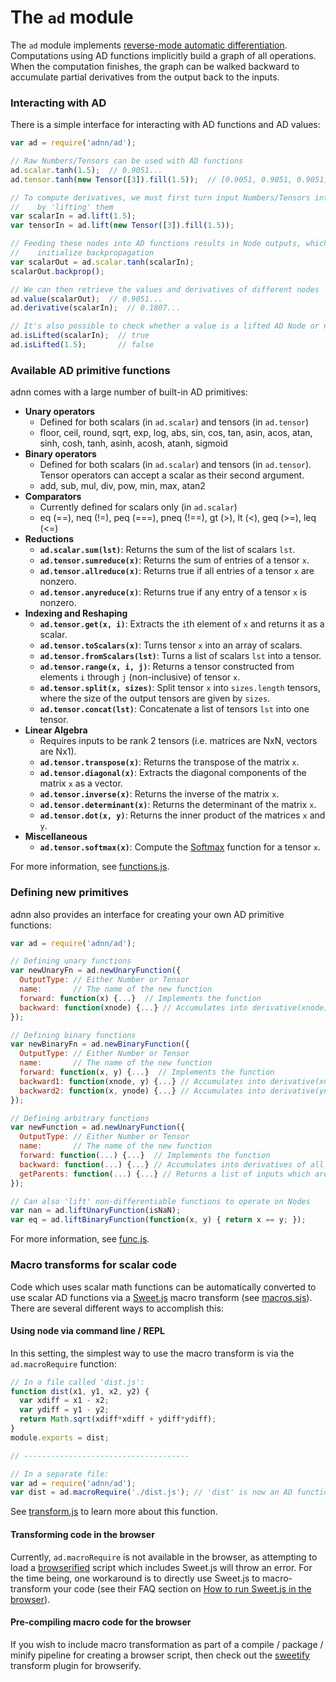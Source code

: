 # The `ad` module
The `ad` module implements [reverse-mode automatic differentiation](https://en.wikipedia.org/wiki/Automatic_differentiation#Reverse_accumulation). Computations using AD functions implicitly build a graph of all operations. When the computation finishes, the graph can be walked backward to accumulate partial derivatives from the output back to the inputs.

### Interacting with AD

There is a simple interface for interacting with AD functions and AD values:

```javascript
var ad = require('adnn/ad');

// Raw Numbers/Tensors can be used with AD functions
ad.scalar.tanh(1.5);  // 0.9051...
ad.tensor.tanh(new Tensor([3]).fill(1.5));  // [0.9051, 0.9051, 0.9051]

// To compute derivatives, we must first turn input Numbers/Tensors into AD graph nodes
//    by 'lifting' them
var scalarIn = ad.lift(1.5);
var tensorIn = ad.lift(new Tensor([3]).fill(1.5));

// Feeding these nodes into AD functions results in Node outputs, which can be used to
//    initialize backpropagation
var scalarOut = ad.scalar.tanh(scalarIn);
scalarOut.backprop();

// We can then retrieve the values and derivatives of different nodes
ad.value(scalarOut);  // 0.9051...
ad.derivative(scalarIn);  // 0.1807...

// It's also possible to check whether a value is a lifted AD Node or not
ad.isLifted(scalarIn);  // true
ad.isLifted(1.5);       // false
```

### Available AD primitive functions

adnn comes with a large number of built-in AD primitives:
- **Unary operators**
  - Defined for both scalars (in `ad.scalar`) and tensors (in `ad.tensor`)
  - floor, ceil, round, sqrt, exp, log, abs, sin, cos, tan, asin, acos, atan, sinh, cosh, tanh, asinh, acosh, atanh, sigmoid
- **Binary operators**
  - Defined for both scalars (in `ad.scalar`) and tensors (in `ad.tensor`). Tensor operators can accept a scalar as their second argument.
  - add, sub, mul, div, pow, min, max, atan2
- **Comparators**
  - Currently defined for scalars only (in `ad.scalar`)
  - eq (==), neq (!=), peq (===), pneq (!==), gt (>), lt (<), geq (>=), leq (<=)
- **Reductions**
  - **`ad.scalar.sum(lst)`**: Returns the sum of the list of scalars `lst`.
  - **`ad.tensor.sumreduce(x)`**: Returns the sum of entries of a tensor `x`.
  - **`ad.tensor.allreduce(x)`**: Returns true if all entries of a tensor `x` are nonzero.
  - **`ad.tensor.anyreduce(x)`**: Returns true if any entry of a tensor `x` is nonzero.
- **Indexing and Reshaping**
  - **`ad.tensor.get(x, i)`**: Extracts the `i`th element of `x` and returns it as a scalar.
  - **`ad.tensor.toScalars(x)`**: Turns tensor `x` into an array of scalars.
  - **`ad.tensor.fromScalars(lst)`**: Turns a list of scalars `lst` into a tensor.
  - **`ad.tensor.range(x, i, j)`**: Returns a tensor constructed from elements `i` through `j` (non-inclusive) of tensor `x`.
  - **`ad.tensor.split(x, sizes)`**: Split tensor `x` into `sizes.length` tensors, where the size of the output tensors are given by `sizes`.
  - **`ad.tensor.concat(lst)`**: Concatenate a list of tensors `lst` into one tensor.
- **Linear Algebra**
  - Requires inputs to be rank 2 tensors (i.e. matrices are NxN, vectors are Nx1).
  - **`ad.tensor.transpose(x)`**: Returns the transpose of the matrix `x`.
  - **`ad.tensor.diagonal(x)`**: Extracts the diagonal components of the matrix `x` as a vector. 
  - **`ad.tensor.inverse(x)`**: Returns the inverse of the matrix `x`.
  - **`ad.tensor.determinant(x)`**: Returns the determinant of the matrix `x`.
  - **`ad.tensor.dot(x, y)`**: Returns the inner product of the matrices `x` and `y`.
- **Miscellaneous**
  - **`ad.tensor.softmax(x)`**: Compute the [Softmax](https://en.wikipedia.org/wiki/Softmax_function) function for a tensor `x`.

For more information, see [functions.js](functions.js).

### Defining new primitives

adnn also provides an interface for creating your own AD primitive functions:

```javascript
var ad = require('adnn/ad');

// Defining unary functions
var newUnaryFn = ad.newUnaryFunction({
  OutputType: // Either Number or Tensor
  name:       // The name of the new function
  forward: function(x) {...}  // Implements the function
  backward: function(xnode) {...} // Accumulates into derivative(xnode). Output node available as 'this'
});

// Defining binary functions
var newBinaryFn = ad.newBinaryFunction({
  OutputType: // Either Number or Tensor
  name:       // The name of the new function
  forward: function(x, y) {...}  // Implements the function
  backward1: function(xnode, y) {...} // Accumulates into derivative(xnode). Output node available as 'this'
  backward2: function(x, ynode) {...} // Accumulates into derivative(ynode). Output node available as 'this'
});

// Defining arbitrary functions
var newFunction = ad.newUnaryFunction({
  OutputType: // Either Number or Tensor
  name:       // The name of the new function
  forward: function(...) {...}  // Implements the function
  backward: function(...) {...} // Accumulates into derivatives of all Node inputs. Output node available as 'this'
  getParents: function(...) {...} // Returns a list of inputs which are Nodes.
});

// Can also 'lift' non-differentiable functions to operate on Nodes
var nan = ad.liftUnaryFunction(isNaN);
var eq = ad.liftBinaryFunction(function(x, y) { return x == y; });
```
For more information, see [func.js](func.js).

### Macro transforms for scalar code

Code which uses scalar math functions can be automatically converted to use scalar AD functions via a [Sweet.js](http://sweetjs.org/) macro transform (see [macros.sjs](macros.sjs)). There are several different ways to accomplish this:

#### Using node via command line / REPL
In this setting, the simplest way to use the macro transform is via the `ad.macroRequire` function:
```javascript
// In a file called 'dist.js':
function dist(x1, y1, x2, y2) {
  var xdiff = x1 - x2;
  var ydiff = y1 - y2;
  return Math.sqrt(xdiff*xdiff + ydiff*ydiff);
}
module.exports = dist;

// -------------------------------------

// In a separate file:
var ad = require('adnn/ad');
var dist = ad.macroRequire('./dist.js'); // 'dist' is now an AD function
```
See [transform.js](transform.js) to learn more about this function.

#### Transforming code in the browser

Currently, `ad.macroRequire` is not available in the browser, as attempting to load a [browserified](http://browserify.org/) script which includes Sweet.js will throw an error. For the time being, one workaround is to directly use Sweet.js to macro-transform your code (see their FAQ section on [How to run Sweet.js in the browser](http://sweetjs.org/doc/main/sweet.html#how-do-i-run-sweet.js-in-the-browser)).

#### Pre-compiling macro code for the browser

If you wish to include macro transformation as part of a compile / package / minify pipeline for creating a browser script, then check out the [sweetify](https://github.com/andreypopp/sweetify) transform plugin for browserify.
